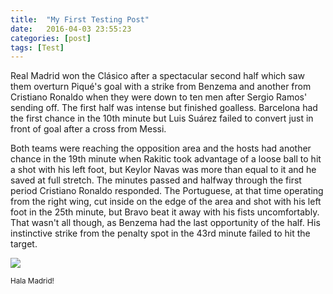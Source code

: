 ```yaml
---
title:  "My First Testing Post"
date:   2016-04-03 23:55:23
categories: [post]
tags: [Test]
---
```


Real Madrid won the Clásico after a spectacular second half which saw them overturn Piqué's goal with a strike from Benzema and another from Cristiano Ronaldo when they were down to ten men after Sergio Ramos' sending off. The first half was intense but finished goalless. Barcelona had the first chance in the 10th minute but Luis Suárez failed to convert just in front of goal after a cross from Messi.

Both teams were reaching the opposition area and the hosts had another chance in the 19th minute when Rakitic took advantage of a loose ball to hit a shot with his left foot, but Keylor Navas was more than equal to it and he saved at full stretch. The minutes passed and halfway through the first period Cristiano Ronaldo responded. The Portuguese, at that time operating from the right wing, cut inside on the edge of the area and shot with his left foot in the 25th minute, but Bravo beat it away with his fists uncomfortably. That wasn't all though, as Benzema had the last opportunity of the half. His instinctive strike from the penalty spot in the 43rd minute failed to hit the target.

<img src="/website/images/cr.jpg" />

<small class="img-hint">Hala Madrid!</small>